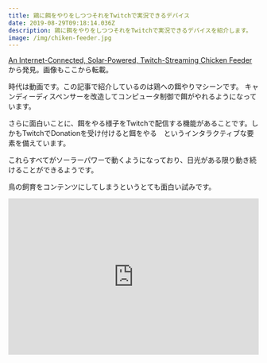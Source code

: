 ```yaml
---
title: 鶏に餌をやりをしつつそれをTwitchで実況できるデバイス
date: 2019-08-29T09:18:14.036Z
description: 鶏に餌をやりをしつつそれをTwitchで実況できるデバイスを紹介します。
image: /img/chiken-feeder.jpg
---
```

[An Internet-Connected, Solar-Powered, Twitch-Streaming Chicken Feeder](https://blog.hackster.io/an-internet-connected-solar-powered-twitch-streaming-chicken-feeder-7075b34bece8)から発見。画像もここから転載。

時代は動画です。この記事で紹介しているのは鶏への餌やりマシーンです。
キャンディーディスペンサーを改造してコンピュータ制御で餌がやれるようになっています。

さらに面白いことに、餌をやる様子をTwitchで配信する機能があることです。しかもTwitchでDonationを受け付けると餌をやる　というインタラクティブな要素を備えています。

これらすべてがソーラーパワーで動くようになっており、日光がある限り動き続けることができるようです。

鳥の飼育をコンテンツにしてしまうというとても面白い試みです。

<iframe width="100%" height="315" src="https://www.youtube.com/embed/IaYjGdEZq18" frameborder="0" allow="accelerometer; autoplay; encrypted-media; gyroscope; picture-in-picture" allowfullscreen></iframe>
